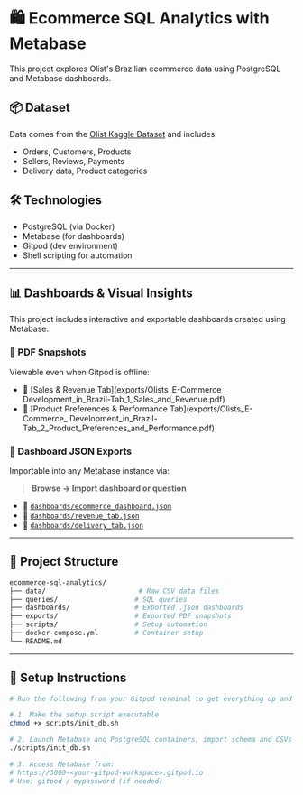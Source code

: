 # 🛍️ Ecommerce SQL Analytics with Metabase

This project explores Olist's Brazilian ecommerce data using PostgreSQL and Metabase dashboards.

## 📦 Dataset

Data comes from the [Olist Kaggle Dataset](https://www.kaggle.com/datasets/olistbr/brazilian-ecommerce) and includes:
- Orders, Customers, Products
- Sellers, Reviews, Payments
- Delivery data, Product categories

## 🛠️ Technologies
- PostgreSQL (via Docker)
- Metabase (for dashboards)
- Gitpod (dev environment)
- Shell scripting for automation

---

## 📊 Dashboards & Visual Insights

This project includes interactive and exportable dashboards created using Metabase.

### 🧾 PDF Snapshots
Viewable even when Gitpod is offline:

- 📄 [Sales & Revenue Tab](exports/Olists_E-Commerce_ Development_in_Brazil-Tab_1_Sales_and_Revenue.pdf)
- 📄 [Product Preferences & Performance Tab](exports/Olists_E-Commerce_ Development_in_Brazil-Tab_2_Product_Preferences_and_Performance.pdf)

### 💾 Dashboard JSON Exports
Importable into any Metabase instance via:
> **Browse → Import dashboard or question**

- 📂 [`dashboards/ecommerce_dashboard.json`](dashboards/ecommerce_dashboard.json)
- 📂 [`dashboards/revenue_tab.json`](dashboards/revenue_tab.json)
- 📂 [`dashboards/delivery_tab.json`](dashboards/delivery_tab.json)

---

## 📂 Project Structure

```bash
ecommerce-sql-analytics/
├── data/                       # Raw CSV data files
├── queries/                   # SQL queries
├── dashboards/                # Exported .json dashboards
├── exports/                   # Exported PDF snapshots
├── scripts/                   # Setup automation
├── docker-compose.yml         # Container setup
└── README.md
```
---


## 🚀 Setup Instructions

```bash
# Run the following from your Gitpod terminal to get everything up and running:

# 1. Make the setup script executable
chmod +x scripts/init_db.sh

# 2. Launch Metabase and PostgreSQL containers, import schema and CSVs
./scripts/init_db.sh

# 3. Access Metabase from:
# https://3000-<your-gitpod-workspace>.gitpod.io
# Use: gitpod / mypassword (if needed)
